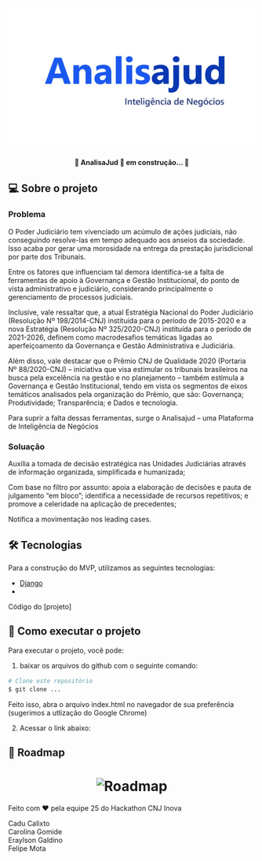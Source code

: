 
<h1 align="center">
    <img alt="AnalisaJud" title="AnalisaJud" src="https://github.com/EraylsonGaldino/CNJHackathon/blob/main/Logo_analisajud.jpg" />
</h1>



<h4 align="center"> 
	🚧 AnalisaJud 🚀 em construção... 🚧
</h4>




## 💻 Sobre o projeto

### Problema


O Poder Judiciário tem vivenciado um acúmulo de ações judiciais, não conseguindo resolve-las em tempo adequado aos anseios da sociedade. Isso acaba por gerar uma morosidade na entrega da prestação jurisdicional por parte dos Tribunais.

Entre os fatores que influenciam tal demora identifica-se a falta de ferramentas de apoio à Governança e Gestão Institucional, do ponto de vista administrativo e judiciário, considerando principalmente o gerenciamento de processos judiciais.

Inclusive, vale ressaltar que, a atual Estratégia Nacional do Poder Judiciário (Resolução Nº 198/2014-CNJ) instituída para o período de 2015-2020 e a nova Estratégia (Resolução Nº 325/2020-CNJ) instituída para o período de 2021-2026, definem como macrodesafios temáticas ligadas ao aperfeiçoamento da Governança e Gestão Administrativa e Judiciária.

Além disso, vale destacar que o Prêmio CNJ de Qualidade 2020 (Portaria Nº 88/2020-CNJ) – iniciativa que visa estimular os tribunais brasileiros na busca pela excelência na gestão e no planejamento – também estimula a Governança e Gestão Institucional, tendo em vista os segmentos de eixos temáticos analisados pela organização do Prêmio, que são: Governança; Produtividade; Transparência; e Dados e tecnologia.


Para suprir a falta dessas ferramentas, surge o Analisajud – uma Plataforma de Inteligência de Negócios

### Soluação

Auxilia a tomada de decisão estratégica nas Unidades Judiciárias através de informação organizada, simplificada e humanizada;

Com base no filtro por assunto: apoia a elaboração de decisões e pauta de julgamento “em bloco”; identifica a necessidade de recursos repetitivos; e promove a celeridade na aplicação de precedentes; 

Notifica a movimentação nos leading cases.





## 🛠 Tecnologias

Para a construção do MVP, utilizamos as seguintes tecnologias:

- [Django][django]
-   

Código do [projeto]



## 🚀 Como executar o projeto

Para executar o projeto, você pode:

1) baixar os arquivos do github com o seguinte comando:

```bash
# Clone este repositório
$ git clone ...

```

Feito isso, abra o arquivo index.html no navegador de sua preferência (sugerimos a utlização do Google Chrome)

2) Acessar o link abaixo:

<a href="" target="_blank"></a>

## 🏃 Roadmap

<h1 align="center">
    <img alt="Roadmap" title="Roadmap" src="" />
</h1>




Feito com ❤️ pela equipe 25 do Hackathon CNJ Inova 

Cadu Calixto <br>
Carolina Gomide <br>
Eraylson Galdino <br>
Felipe Mota <br>

[django]: https://www.djangoproject.com/


